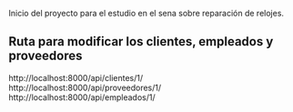 Inicio del proyecto para el estudio en el sena sobre reparación de relojes.

## Ruta para modificar los clientes, empleados y proveedores
http://localhost:8000/api/clientes/1/
http://localhost:8000/api/proveedores/1/
http://localhost:8000/api/empleados/1/
